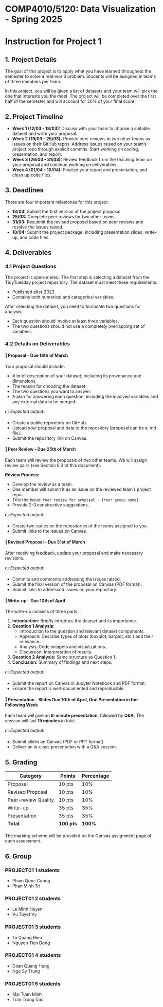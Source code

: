 # COMP4010/5120: Data Visualization - Spring 2025

# Instruction for Project 1

## 1. Project Details

The goal of this project is to apply what you have learned throughout the semester to solve a real-world problem. Students will be assigned in teams of three members per team.

In this project, you will be given a list of datasets and your team will pick the one that interests you the most. The project will be completed over the first half of the semester and will account for 20% of your final score.

## 2. Project Timeline

- **Week 1 (12/03 - 18/03):** Discuss with your team to choose a suitable dataset and write your proposal.
- **Week 2 (19/03 - 25/03):** Provide peer reviews to two other teams as issues on their GitHub repos. Address issues raised on your team’s project repo through explicit commits. Start working on coding, presentation, and report.
- **Week 3 (26/03 - 31/03):** Review feedback from the teaching team on your proposal and continue working on deliverables.
- **Week 4 (01/04 - 10/04):** Finalize your report and presentation, and clean up code files.

## 3. Deadlines

There are four important milestones for this project:

- **18/03:** Submit the first version of the project proposal.
- **25/03:** Complete peer reviews for two other teams.
- **31/03:** Resubmit the revised proposal based on peer reviews and resolve the issues raised.
- **10/04:** Submit the project package, including presentation slides, write-up, and code files.

## 4. Deliverables

### 4.1 Project Questions

The project is open-ended. The first step is selecting a dataset from the TidyTuesday project repository. The dataset must meet these requirements:

- Published after 2023.
- Contains both numerical and categorical variables.

After selecting the dataset, you need to formulate two questions for analysis:

- Each question should involve at least three variables.
- The two questions should not use a completely overlapping set of variables.

### 4.2 Details on Deliverables

#### **📌Proposal - Due 18th of March**

Your proposal should include:

- A brief description of your dataset, including its provenance and dimensions.
- The reason for choosing the dataset.
- The two questions you want to answer.
- A plan for answering each question, including the involved variables and any external data to be merged.

👉*Expected output:*

- Create a public repository on GitHub.
- Upload your proposal and data to the repository (proposal can be a .md file).
- Submit the repository link on Canvas.

#### **📌Peer Review - Due 25th of March**

Each team will review the proposals of two other teams. We will assign review pairs (see Section 6.3 of this document).

**Review Process:**

- Develop the review as a team.
- One member will submit it as an issue on the reviewed team’s project repo.
- Title the issue: `Peer review for proposal - [Your group name]`.
- Provide 2-3 constructive suggestions.

👉*Expected output:*

- Create two issues on the repositories of the teams assigned to you.
- Submit links to the issues on Canvas.

#### **📌Revised Proposal - Due 31st of March**

After receiving feedback, update your proposal and make necessary revisions.

👉*Expected output:*

- Commits and comments addressing the issues raised.
- Submit the final version of the proposal on Canvas (PDF format).
- Submit links to addressed issues on your repository.

#### **📌Write-up - Due 10th of April**

The write-up consists of three parts:

1. **Introduction:** Briefly introduce the dataset and its importance.
2. **Question 1 Analysis:**
   - Introduction to the question and relevant dataset components.
   - Approach: Describe types of plots (boxplot, barplot, etc.) and their relevance.
   - Analysis: Code snippets and visualizations.
   - Discussion: Interpretation of results.
3. **Question 2 Analysis:** Same structure as Question 1.
4. **Conclusion:** Summary of findings and next steps.

👉*Expected output:*

- Submit the report on Canvas in Jupyter Notebook and PDF format.
- Ensure the report is well-documented and reproducible.

#### **📌Presentation - Slides Due 10th of April, Oral Presentation in the Following Week**

Each team will give an **8-minute presentation**, followed by **Q&A**. The session will last **15 minutes** in total.

👉*Expected output:*

- Submit slides on Canvas (PDF or PPT format).
- Deliver an in-class presentation with a Q&A session.

## 5. Grading

| Category              | Points  | Percentage |
|----------------------|---------|------------|
| Proposal            | 10 pts  | 10%        |
| Revised Proposal    | 10 pts  | 10%        |
| Peer-review Quality | 10 pts  | 10%        |
| Write-up           | 35 pts  | 35%        |
| Presentation       | 35 pts  | 35%        |
| **Total**          | **100 pts** | **100%** |

The marking scheme will be provided on the Canvas assignment page of each assessment.
## 6. Group
### PROJECT01 1 students
- Pham Quoc Cuong
- Phan Minh Tri

### PROJECT01 2 students
- Le Minh Huyen
- Vu Tuyet Vy

### PROJECT01 3 students
- Ta Quang Hieu
- Nguyen Tien Dong

### PROJECT01 4 students
- Doan Quang Hung
- Ngo Sy Trung

### PROJECT01 5 students
- Mai Tuan Minh
- Tran Trung Duc
